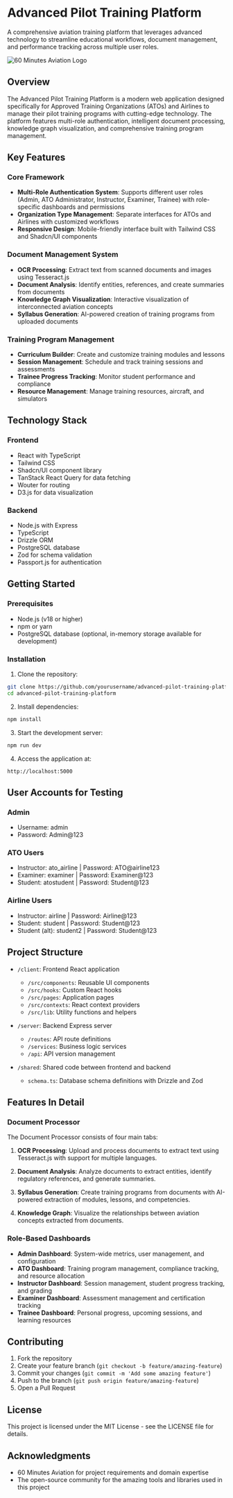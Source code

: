 # Advanced Pilot Training Platform

A comprehensive aviation training platform that leverages advanced technology to streamline educational workflows, document management, and performance tracking across multiple user roles.

![60 Minutes Aviation Logo](/public/images/logo.png)

## Overview

The Advanced Pilot Training Platform is a modern web application designed specifically for Approved Training Organizations (ATOs) and Airlines to manage their pilot training programs with cutting-edge technology. The platform features multi-role authentication, intelligent document processing, knowledge graph visualization, and comprehensive training program management.

## Key Features

### Core Framework
- **Multi-Role Authentication System**: Supports different user roles (Admin, ATO Administrator, Instructor, Examiner, Trainee) with role-specific dashboards and permissions
- **Organization Type Management**: Separate interfaces for ATOs and Airlines with customized workflows
- **Responsive Design**: Mobile-friendly interface built with Tailwind CSS and Shadcn/UI components

### Document Management System
- **OCR Processing**: Extract text from scanned documents and images using Tesseract.js
- **Document Analysis**: Identify entities, references, and create summaries from documents
- **Knowledge Graph Visualization**: Interactive visualization of interconnected aviation concepts
- **Syllabus Generation**: AI-powered creation of training programs from uploaded documents

### Training Program Management
- **Curriculum Builder**: Create and customize training modules and lessons
- **Session Management**: Schedule and track training sessions and assessments
- **Trainee Progress Tracking**: Monitor student performance and compliance
- **Resource Management**: Manage training resources, aircraft, and simulators

## Technology Stack

### Frontend
- React with TypeScript
- Tailwind CSS
- Shadcn/UI component library
- TanStack React Query for data fetching
- Wouter for routing
- D3.js for data visualization

### Backend
- Node.js with Express
- TypeScript
- Drizzle ORM
- PostgreSQL database
- Zod for schema validation
- Passport.js for authentication

## Getting Started

### Prerequisites
- Node.js (v18 or higher)
- npm or yarn
- PostgreSQL database (optional, in-memory storage available for development)

### Installation

1. Clone the repository:
```bash
git clone https://github.com/yourusername/advanced-pilot-training-platform.git
cd advanced-pilot-training-platform
```

2. Install dependencies:
```bash
npm install
```

3. Start the development server:
```bash
npm run dev
```

4. Access the application at:
```
http://localhost:5000
```

## User Accounts for Testing

### Admin
- Username: admin
- Password: Admin@123

### ATO Users
- Instructor: ato_airline | Password: ATO@airline123
- Examiner: examiner | Password: Examiner@123
- Student: atostudent | Password: Student@123

### Airline Users
- Instructor: airline | Password: Airline@123
- Student: student | Password: Student@123
- Student (alt): student2 | Password: Student@123

## Project Structure

- `/client`: Frontend React application
  - `/src/components`: Reusable UI components
  - `/src/hooks`: Custom React hooks
  - `/src/pages`: Application pages
  - `/src/contexts`: React context providers
  - `/src/lib`: Utility functions and helpers

- `/server`: Backend Express server
  - `/routes`: API route definitions
  - `/services`: Business logic services
  - `/api`: API version management

- `/shared`: Shared code between frontend and backend
  - `schema.ts`: Database schema definitions with Drizzle and Zod

## Features In Detail

### Document Processor

The Document Processor consists of four main tabs:

1. **OCR Processing**: Upload and process documents to extract text using Tesseract.js with support for multiple languages.

2. **Document Analysis**: Analyze documents to extract entities, identify regulatory references, and generate summaries.

3. **Syllabus Generation**: Create training programs from documents with AI-powered extraction of modules, lessons, and competencies.

4. **Knowledge Graph**: Visualize the relationships between aviation concepts extracted from documents.

### Role-Based Dashboards

- **Admin Dashboard**: System-wide metrics, user management, and configuration
- **ATO Dashboard**: Training program management, compliance tracking, and resource allocation
- **Instructor Dashboard**: Session management, student progress tracking, and grading
- **Examiner Dashboard**: Assessment management and certification tracking
- **Trainee Dashboard**: Personal progress, upcoming sessions, and learning resources

## Contributing

1. Fork the repository
2. Create your feature branch (`git checkout -b feature/amazing-feature`)
3. Commit your changes (`git commit -m 'Add some amazing feature'`)
4. Push to the branch (`git push origin feature/amazing-feature`)
5. Open a Pull Request

## License

This project is licensed under the MIT License - see the LICENSE file for details.

## Acknowledgments

- 60 Minutes Aviation for project requirements and domain expertise
- The open-source community for the amazing tools and libraries used in this project
